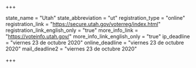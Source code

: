 +++

state_name = "Utah"
state_abbreviation = "ut"
registration_type = "online"
registration_link = "https://secure.utah.gov/voterreg/index.html"
registration_link_english_only = "true"
more_info_link = "https://voteinfo.utah.gov/"
more_info_link_english_only = "true"
ip_deadline = "viernes 23 de octubre 2020"
online_deadline = "viernes 23 de octubre 2020"
mail_deadline2 = "viernes 23 de octubre 2020"

+++